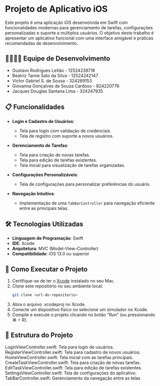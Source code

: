 # Projeto de Aplicativo iOS

Este projeto é uma aplicação iOS desenvolvida em Swift com funcionalidades modernas para gerenciamento de tarefas, configurações personalizadas e suporte a múltiplos usuários. O objetivo deste trabalho é apresentar um aplicativo funcional com uma interface amigável e práticas recomendadas de desenvolvimento.

## 👨‍💻👩‍💻 Equipe de Desenvolvimento
- Gustavo Rodrigues Leitão - 12524239718
- Beatriz Tamie Sato da Silva - 12524242147
- Victor Gabriel S. de Sousa - 324269153
- Giovanna Gonçalves de Souza Cardoso - 824220776
- Jacques Douglas Santana Lima - 324247935

## 📋 Funcionalidades

- **Login e Cadastro de Usuários**:
  - Tela para login com validação de credenciais.
  - Tela de registro com suporte a novos usuários.

- **Gerenciamento de Tarefas**:
  - Tela para criação de novas tarefas.
  - Tela para edição de tarefas existentes.
  - Tela inicial para visualização de tarefas organizadas.

- **Configurações Personalizáveis**:
  - Tela de configurações para personalizar preferências do usuário.

- **Navegação Intuitiva**:
  - Implementação de uma `TabBarController` para navegação eficiente entre as principais telas.

## 🛠️ Tecnologias Utilizadas

- **Linguagem de Programação**: Swift
- **IDE**: Xcode
- **Arquitetura**: MVC (Model-View-Controller)
- **Compatibilidade**: iOS 13.0 ou superior

## 🚀 Como Executar o Projeto

1. Certifique-se de ter o [Xcode](https://developer.apple.com/xcode/) instalado no seu Mac.
2. Clone este repositório no seu ambiente local:
   ```bash
   git clone <url-do-repositorio>
3. Abra o arquivo .xcodeproj no Xcode.
4. Conecte um dispositivo físico ou selecione um simulador no Xcode.
5. Compile e execute o projeto clicando no botão "Run" (ou pressionando ⌘ + R).

## 📂 Estrutura do Projeto
LoginViewController.swift: Tela para login de usuários.
RegisterViewController.swift: Tela para cadastro de novos usuários.
HomeViewController.swift: Tela inicial com as tarefas principais.
CreateTaskViewController.swift: Tela para criação de novas tarefas.
EditTaskViewController.swift: Tela para edição de tarefas existentes.
SettingsViewController.swift: Tela de configurações do aplicativo.
TabBarController.swift: Gerenciamento da navegação entre as telas

